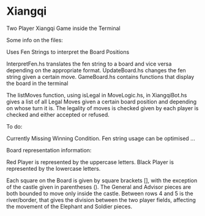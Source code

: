 # Xiangqi
Two Player Xiangqi Game inside the Terminal

Some info on the files: 

Uses Fen Strings to interpret the Board Positions 

InterpretFen.hs translates the fen string to a board and vice versa
depending on the appropriate format.
UpdateBoard.hs changes the fen string given a certain move.
GameBoard.hs contains functions that display the board in the terminal

The listMoves function, using isLegal in MoveLogic.hs, in XiangqiBot.hs gives a list of all Legal Moves given
a certain board position and depending on whose turn it is.
The legality of moves is checked given by each player is checked and either accepted
or refused.


To do: 

Currently Missing Winning Condition.
Fen string usage can be optimised
...


Board representation information: 

Red Player is represented by the uppercase letters.
Black Player is represented by the lowercase letters.

Each square on the Board is given by square brackets [], 
with the exception of the castle given in parentheses (). The General
and Advisor pieces are both bounded to move only inside the castle.
Between rows 4 and 5 is the river/border, that gives the division 
between the two player fields, affecting the movement of the 
Elephant and Soldier pieces.
